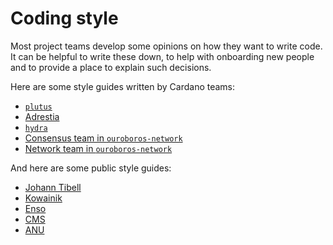 # Coding style

Most project teams develop some opinions on how they want to write code.
It can be helpful to write these down, to help with onboarding new people and to provide a place to explain such decisions.

Here are some style guides written by Cardano teams: 
- [`plutus`](https://github.com/input-output-hk/plutus/blob/master/STYLEGUIDE.adoc)
- [Adrestia](https://input-output-hk.github.io/adrestia/code)
- [`hydra`](https://github.com/input-output-hk/hydra-poc/wiki/Coding-Standards)
- [Consensus team in `ouroboros-network`](https://github.com/input-output-hk/ouroboros-network/blob/master/ouroboros-consensus/docs/StyleGuide.md)
- [Network team in `ouroboros-network`](https://github.com/input-output-hk/ouroboros-network/blob/master/docs/StyleGuide.md)

And here are some public style guides:
- [Johann Tibell](https://github.com/tibbe/haskell-style-guide/blob/master/haskell-style.md)
- [Kowainik](https://kowainik.github.io/posts/2019-02-06-style-guide)
- [Enso](https://enso.org/docs/developer/enso/style-guide/haskell.html)
- [CMS](http://courses.cms.caltech.edu/cs11/material/haskell/misc/haskell_style_guide.html)
- [ANU](https://comp.anu.edu.au/courses/comp1100/resources/04-style/)
